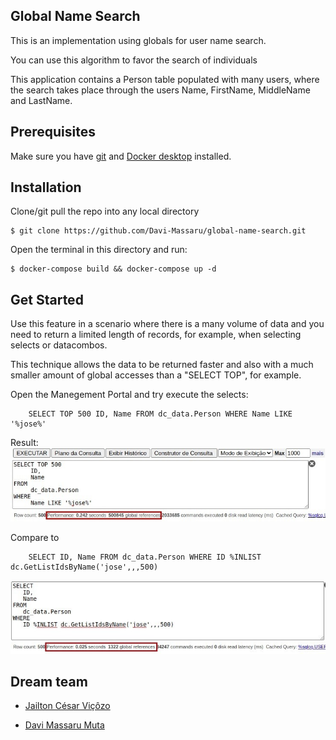 ## Global Name Search

This is an implementation using globals for user name search.

You can use this algorithm to favor the search of individuals

This application contains a Person table populated with many users, where the search takes place through the users Name, FirstName, MiddleName and LastName.

## Prerequisites

Make sure you have [git](https://git-scm.com/book/en/v2/Getting-Started-Installing-Git) and [Docker desktop](https://www.docker.com/products/docker-desktop) installed.

## Installation 

Clone/git pull the repo into any local directory

```
$ git clone https://github.com/Davi-Massaru/global-name-search.git
```

Open the terminal in this directory and run:

```
$ docker-compose build && docker-compose up -d
```


## Get Started

Use this feature in a scenario where there is a many volume of data and you need to return a limited length of records, for example, when selecting selects or datacombos.

This technique allows the data to be returned faster and also with a much smaller amount of global accesses than a "SELECT TOP", for example.

Open the Manegement Portal and try execute the selects:

```
    SELECT TOP 500 ID, Name FROM dc_data.Person WHERE Name LIKE '%jose%'
```
Result:
<img src="https://raw.githubusercontent.com/Davi-Massaru/global-name-search/main/with_like.jpeg"></img>

Compare to

```
	SELECT ID, Name FROM dc_data.Person WHERE ID %INLIST dc.GetListIdsByName('jose',,,500)
```
<img src="https://raw.githubusercontent.com/Davi-Massaru/global-name-search/main/with_method.jpeg"></img>

## Dream team


- [Jailton César Viçôzo](https://community.intersystems.com/user/jailton-vi%C3%A7%C3%B4zo)

- [Davi Massaru Muta](https://community.intersystems.com/user/davi-massaru-teixeira-muta)
